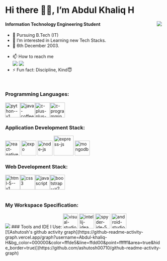 
# Hi there 👋🏻, I’m Abdul Khaliq H
<img align="right" src="https://media.giphy.com/media/v1.Y2lkPTc5MGI3NjExenR1c2Vjc2hjNTg1YWpmMXd4ZTFqZ3Q4NDMxb2o0a2MwOHRjNGpwMiZlcD12MV9pbnRlcm5hbF9naWZfYnlfaWQmY3Q9Zw/Tgs2w2QwZ0VI1WvWQi/giphy.gif">

#### Information Technology Engineering Student

- 🏫 Pursuing B.Tech (IT) 
- 👀 I’m interested in Learning new Tech Stacks.
- 📆 6th December 2003.
  <br/><br/>
- 📫 How to reach me
  <br/>[<img src="https://img.shields.io/badge/LinkedIn-0077B5?style=for-the-badge&logo=linkedin&logoColor=white">](www.linkedin.com/in/abdul-khaliq-h-644755274) [<img src="https://img.shields.io/badge/GitHub-100000?style=for-the-badge&logo=github&logoColor=white">](https://github.com/Abdul-khaliq-H)
- ⚡ Fun fact: Discipline, Kind😇
<br/>

### Programming Languages:
<img width="48" height="48" src="https://img.icons8.com/color/48/python--v1.png" alt="python--v1"/><img width="48" height="48" src="https://img.icons8.com/color/48/java-coffee-cup-logo--v1.png" alt="java-coffee-cup-logo--v1"/><img width="48" height="48" src="https://img.icons8.com/color/48/c-plus-plus-logo.png" alt="c-plus-plus-logo"/><img width="48" height="48" src="https://img.icons8.com/color/48/c-programming.png" alt="c-programming"/>
<br/>
### Application Development Stack:
<img width="48" height="48" src="https://img.icons8.com/color/48/react-native.png" alt="react-native"/>  <img width="48" height="48" src="https://img.icons8.com/fluency/48/expo.png" alt="expo"/>  <img width="48" height="48" src="https://img.icons8.com/fluency/48/node-js.png" alt="node-js"/>  <img width="64" height="64" src="https://img.icons8.com/nolan/64/express-js.png" alt="express-js"/>  <img width="48" height="48" src="https://img.icons8.com/color/48/mongodb.png" alt="mongodb"/>
<br/>
### Web Development Stack:
<img width="48" height="48" src="https://img.icons8.com/color/48/html-5--v1.png" alt="html-5--v1"/><img width="48" height="48" src="https://img.icons8.com/color/48/css3.png" alt="css3"/><img width="48" height="48" src="https://img.icons8.com/fluency/48/javascript.png" alt="javascript"/><img width="48" height="48" src="https://img.icons8.com/color/48/bootstrap--v2.png" alt="bootstrap--v2"/>
<br/>
<br/>
### My Workspace Specification:
<img src="https://img.shields.io/badge/NVIDIA-GTX1650-76B900?style=for-the-badge&logo=nvidia&logoColor=white">
### Tools and IDE I Use:
<img width="48" height="48" src="https://img.icons8.com/fluency/48/visual-studio-code-2019.png" alt="visual-studio-code-2019"/> <img width="48" height="48" src="https://img.icons8.com/color/48/intellij-idea.png" alt="intellij-idea"/> <img width="48" height="48" src="https://img.icons8.com/fluency/48/spyder-ide-5.png" alt="spyder-ide-5"/> <img width="48" height="48" src="https://img.icons8.com/color/48/android-studio--v2.png" alt="android-studio--v2"/>
<br/>
[![Ashutosh's github activity graph](https://github-readme-activity-graph.vercel.app/graph?username=Abdul-khaliq-H&bg_color=000000&color=fffde5&line=ffdd00&point=ffffff&area=true&hide_border=true)](https://github.com/ashutosh00710/github-readme-activity-graph)
<!---
Abdul-khaliq-H/Abdul-khaliq-H is a ✨ special ✨ repository because its `README.md` (this file) appears on your GitHub profile.
You can click the Preview link to take a look at your changes.
--->
